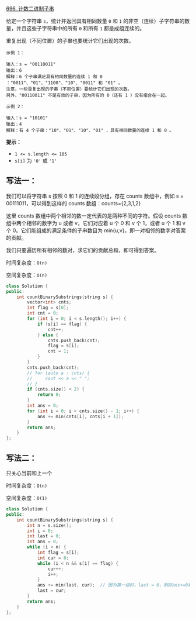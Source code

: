 [696. 计数二进制子串](https://leetcode-cn.com/problems/count-binary-substrings/)

给定一个字符串 `s`，统计并返回具有相同数量 `0` 和 `1` 的非空（连续）子字符串的数量，并且这些子字符串中的所有 `0` 和所有 `1` 都是成组连续的。

重复出现（不同位置）的子串也要统计它们出现的次数。

```
示例 1：

输入：s = "00110011"
输出：6
解释：6 个子串满足具有相同数量的连续 1 和 0 ："0011"、"01"、"1100"、"10"、"0011" 和 "01" 。
注意，一些重复出现的子串（不同位置）要统计它们出现的次数。
另外，"00110011" 不是有效的子串，因为所有的 0（还有 1 ）没有组合在一起。

示例 2：

输入：s = "10101"
输出：4
解释：有 4 个子串："10"、"01"、"10"、"01" ，具有相同数量的连续 1 和 0 。
```

**提示：**

- `1 <= s.length <= 105`
- `s[i]` 为 `'0'` 或 `'1'`

## 写法一：

我们可以将字符串 s 按照 0 和 1 的连续段分组，存在 counts 数组中，例如 s = 00111011，可以得到这样的 counts 数组：counts={2,3,1,2}

这里 counts 数组中两个相邻的数一定代表的是两种不同的字符。假设 counts 数组中两个相邻的数字为 u 或者 v，它们对应着 u 个 0 和 v 个 1，或者 u 个 1 和 v 个 0。它们能组成的满足条件的子串数目为 min{u,v}，即一对相邻的数字对答案的贡献。

我们只要遍历所有相邻的数对，求它们的贡献总和，即可得到答案。

时间复杂度：`O(n)`

空间复杂度：`O(n)`

```c++
class Solution {
public:
    int countBinarySubstrings(string s) {
        vector<int> cnts;
        int flag = s[0];
        int cnt = 0;
        for (int i = 0; i < s.length(); i++) {
            if (s[i] == flag) {
                cnt++;
            } else {
                cnts.push_back(cnt);
                flag = s[i];
                cnt = 1;
            }
        }
        cnts.push_back(cnt);
        // for (auto a : cnts) {
        //     cout << a << " ";
        // }
        if (cnts.size() < 2) {
            return 0;
        }
        int ans = 0;
        for (int i = 0; i < cnts.size() - 1; i++) {
            ans += min(cnts[i], cnts[i + 1]);
        }
        return ans;
    }
};
```

## 写法二：

只关心当前和上一个

时间复杂度：`O(n)`

空间复杂度：`O(1)`

```c++
class Solution {
public:
    int countBinarySubstrings(string s) {
        int n = s.size();
        int i = 0;
        int last = 0;
        int ans = 0;
        while (i < n) {
            int flag = s[i];
            int cur = 0;
            while (i < n && s[i] == flag) {
                cur++;
                i++;
            }
            ans += min(last, cur);  // 因为第一组时，last = 0，刚好ans+=0跳过
            last = cur;
        }
        return ans;
    }
};
```